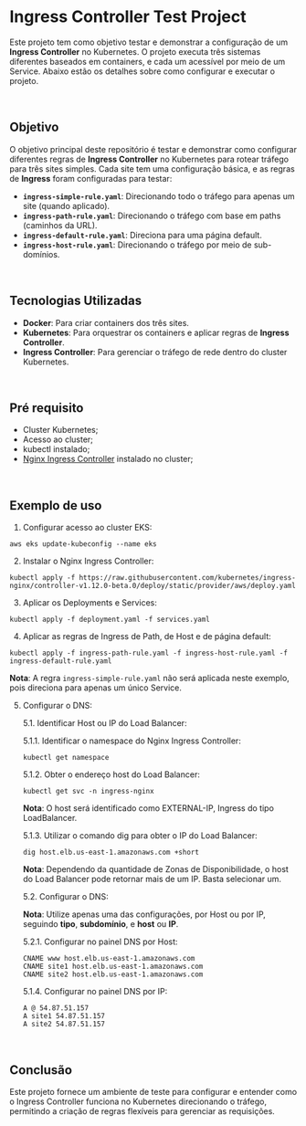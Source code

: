 
# Ingress Controller Test Project

Este projeto tem como objetivo testar e demonstrar a configuração de um **Ingress Controller** no Kubernetes. O projeto executa três sistemas diferentes baseados em containers, e cada um acessível por meio de um Service. Abaixo estão os detalhes sobre como configurar e executar o projeto.

</br>

## Objetivo

O objetivo principal deste repositório é testar e demonstrar como configurar diferentes regras de **Ingress Controller** no Kubernetes para rotear tráfego para três sites simples. Cada site tem uma configuração básica, e as regras de **Ingress** foram configuradas para testar:

- **`ingress-simple-rule.yaml`**: Direcionando todo o tráfego para apenas um site (quando aplicado).
- **`ingress-path-rule.yaml`**: Direcionando o tráfego com base em paths (caminhos da URL).
- **`ingress-default-rule.yaml`**: Direciona para uma página default.
- **`ingress-host-rule.yaml`**: Direcionando o tráfego por meio de sub-domínios.


</br>

## Tecnologias Utilizadas

- **Docker**: Para criar containers dos três sites.
- **Kubernetes**: Para orquestrar os containers e aplicar regras de **Ingress Controller**.
- **Ingress Controller**: Para gerenciar o tráfego de rede dentro do cluster Kubernetes.


</br>

## Pré requisito
- Cluster Kubernetes;
- Acesso ao cluster;
- kubectl instalado;
- [Nginx Ingress Controller](https://kubernetes.github.io/ingress-nginx/deploy/) instalado no cluster;


<br>

## Exemplo de uso

1. Configurar acesso ao cluster EKS:
```
aws eks update-kubeconfig --name eks
```

2. Instalar o Nginx Ingress Controller:
```
kubectl apply -f https://raw.githubusercontent.com/kubernetes/ingress-nginx/controller-v1.12.0-beta.0/deploy/static/provider/aws/deploy.yaml
```

3. Aplicar os Deployments e Services:
```
kubectl apply -f deployment.yaml -f services.yaml
```

4. Aplicar as regras de Ingress de Path, de Host e de página default:
```
kubectl apply -f ingress-path-rule.yaml -f ingress-host-rule.yaml -f ingress-default-rule.yaml
```
**Nota**: A regra `ingress-simple-rule.yaml` não será aplicada neste exemplo, pois direciona para apenas um único Service.

5. Configurar o DNS:

    5.1. Identificar Host ou IP do Load Balancer:
    
    5.1.1. Identificar o namespace do Nginx Ingress Controller:
    ```
    kubectl get namespace
    ```
    5.1.2. Obter o endereço host do Load Balancer:
    ```
    kubectl get svc -n ingress-nginx
    ```
    **Nota**: O host será identificado como EXTERNAL-IP, Ingress do tipo LoadBalancer.

    5.1.3. Utilizar o comando dig para obter o IP do Load Balancer:
    ```
    dig host.elb.us-east-1.amazonaws.com +short
    ```
    **Nota**: Dependendo da quantidade de Zonas de Disponibilidade, o host do Load Balancer pode retornar mais de um IP. Basta selecionar um.
    
    

    5.2. Configurar o DNS:
    
    **Nota**: Utilize apenas uma das configurações, por Host ou por IP, seguindo **tipo**, **subdomínio**, e **host** ou **IP**.
    
    5.2.1. Configurar no painel DNS por Host:
    ```dns
    CNAME www host.elb.us-east-1.amazonaws.com
    CNAME site1 host.elb.us-east-1.amazonaws.com
    CNAME site2 host.elb.us-east-1.amazonaws.com
    ```
    5.1.4. Configurar no painel DNS por IP:
    ```dns
    A @ 54.87.51.157
    A site1 54.87.51.157
    A site2 54.87.51.157
    ```
<br>

## Conclusão
Este projeto fornece um ambiente de teste para configurar e entender como o Ingress Controller funciona no Kubernetes direcionando o tráfego, permitindo a criação de regras flexíveis para gerenciar as requisições.